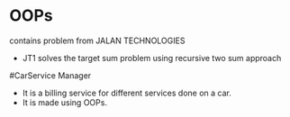 # OOPs
contains problem from JALAN TECHNOLOGIES

* JT1 solves the target sum problem using recursive two sum approach

#CarService Manager
* It is a billing service for different services done on a car.
* It is made using OOPs.

